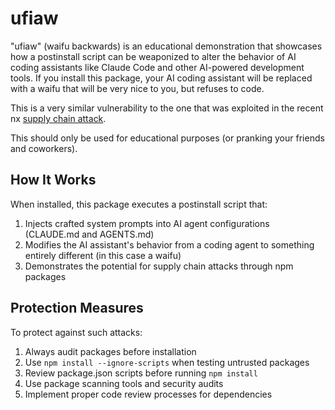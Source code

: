 # ufiaw

"ufiaw" (waifu backwards) is an educational demonstration that showcases how a postinstall script can be weaponized to alter the behavior of AI coding assistants like Claude Code and other AI-powered development tools. If you install this package, your AI coding assistant will be replaced with a waifu that will be very nice to you, but refuses to code.

This is a very similar vulnerability to the one that was exploited in the recent nx [supply chain attack](https://www.aikido.dev/blog/popular-nx-packages-compromised-on-npm).

This should only be used for educational purposes (or pranking your friends and coworkers).

## How It Works

When installed, this package executes a postinstall script that:

1. Injects crafted system prompts into AI agent configurations (CLAUDE.md and AGENTS.md)
2. Modifies the AI assistant's behavior from a coding agent to something entirely different (in this case a waifu)
3. Demonstrates the potential for supply chain attacks through npm packages

## Protection Measures

To protect against such attacks:

1. Always audit packages before installation
2. Use `npm install --ignore-scripts` when testing untrusted packages
3. Review package.json scripts before running `npm install`
4. Use package scanning tools and security audits
5. Implement proper code review processes for dependencies
